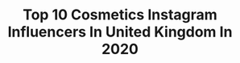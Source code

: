 ---
title: Top 10 Cosmetics Instagram Influencers In United Kingdom In 2020
description: >-
  Find top cosmetics Instagram influencers in United Kingdom in 2020. Most popular hashtags: #narsissist #skin #styling #hair.
platform: Instagram
profiles:
  - username: "jvanityxo"
    fullname: >-
      MAKEUP LOOKS 👇🏾
    location: "United Kingdom"
    followers: 3143
    engagement: 2096
    commentsToLikes: 0.574449
    avatar: "https://scontent-lhr8-1.cdninstagram.com/v/t51.2885-19/s320x320/80314314_2594972007392663_8774147014930726912_n.jpg?_nc_ht=scontent-lhr8-1.cdninstagram.com&_nc_ohc=BCqIdhlkxjsAX82G7WW&oh=6f5c7908cbc957d2e2e2e93e61ab2f14&oe=5EBBAD4B"
    verified: false
    hashtags: "#eyeshadowtutorial, #bornthisway, #narscosmetics, #lacefrontalwigs"
  - username: "vivphan"
    fullname: >-
      Vivian Phan ♥
    location: "United Kingdom"
    followers: 44671
    engagement: 301
    commentsToLikes: 0.032297
    avatar: "https://scontent-ams4-1.cdninstagram.com/v/t51.2885-19/s320x320/67101895_1049480801921440_5884369984548765696_n.jpg?_nc_ht=scontent-ams4-1.cdninstagram.com&_nc_ohc=iG849dqUc5wAX-N-M_o&oh=cde8b14cae24ea1bf47a42dfd60bcf19&oe=5EBA4ADD"
    verified: false
    hashtags: "#oahu, #asianbootiesmatter, #truthseeker, #celsiusambassador"
  - username: "nora1352"
    fullname: >-
      Nora Bo Awadh NB
    location: "United Kingdom"
    followers: 3127601
    engagement: 118
    commentsToLikes: 0.063679
    avatar: "https://scontent-lhr8-1.cdninstagram.com/v/t51.2885-19/s320x320/71968457_953355155030539_6785226545817452544_n.jpg?_nc_ht=scontent-lhr8-1.cdninstagram.com&_nc_ohc=VqX1eLE28aEAX8N3Zb4&oh=11b6a1b0967a3c688fd37de5f3621fbc&oe=5EBA74AE"
    verified: true
    hashtags: ""
  - username: "manpreetbambra"
    fullname: >-
      Manpreet Bambra (Manny)🧿
    location: "United Kingdom"
    followers: 84960
    engagement: 533
    commentsToLikes: 0.007511
    avatar: "https://scontent-mad1-1.cdninstagram.com/v/t51.2885-19/s320x320/81408324_540700233187682_829368299505582080_n.jpg?_nc_ht=scontent-mad1-1.cdninstagram.com&_nc_ohc=Kl6Btp7kzOcAX9XG_2X&oh=9a960c84de46b6031584de8b4dce83f5&oe=5EA35E5E"
    verified: false
    hashtags: "#classic, #outback, #outbackaustralia, #newweek"
  - username: "mettissecampbell"
    fullname: >-
      𝐌𝐄𝐓𝐓𝐈𝐒𝐒𝐄 𝐂𝐀𝐌𝐏𝐁𝐄𝐋𝐋
    location: "United Kingdom"
    followers: 289334
    engagement: 426
    commentsToLikes: 0.007138
    avatar: "https://scontent-ams4-1.cdninstagram.com/v/t51.2885-19/s320x320/91929090_522862025088223_8243541704301346816_n.jpg?_nc_ht=scontent-ams4-1.cdninstagram.com&_nc_ohc=k-fLpVNIpbMAX8KCRuC&oh=853dda2e8775221b893df7981adf3a60&oe=5EBB0263"
    verified: true
    hashtags: "#camojunkieselfie, #girlfriendbarber, #youtube, #youtubecouple"
  - username: "amyrosewalker"
    fullname: >-
      𝒜𝓂𝓎𝓇𝑜𝓈𝑒 ♡
    location: "United Kingdom"
    followers: 53076
    engagement: 238
    commentsToLikes: 0.018642
    avatar: "https://scontent-lhr8-1.cdninstagram.com/v/t51.2885-19/s320x320/82425301_2533107203634723_1768482393632538624_n.jpg?_nc_ht=scontent-lhr8-1.cdninstagram.com&_nc_ohc=2lfgOHPxBHsAX_J2NFP&oh=196c458af245efe200c28880378f6b16&oe=5EB9B9A6"
    verified: false
    hashtags: "#imwearingri, #narsafterglow, #ad, #e5p"
  - username: "dr.mclean"
    fullname: >-
      Dr Andy McLean
    location: "United Kingdom"
    followers: 40369
    engagement: 181
    commentsToLikes: 0.034012
    avatar: "https://scontent-lht6-1.cdninstagram.com/v/t51.2885-19/s320x320/21297048_134273580522835_5325296634249084928_n.jpg?_nc_ht=scontent-lht6-1.cdninstagram.com&_nc_ohc=lIZFkqkZJd8AX9NyIZr&oh=63bcb2136687b7b23df87cb28a57be90&oe=5EB1A6EF"
    verified: false
    hashtags: ""
  - username: "hxnnahnicholls"
    fullname: >-
      Hannah Nicholls
    location: "United Kingdom"
    followers: 25198
    engagement: 245
    commentsToLikes: 0.031273
    avatar: "https://scontent-lhr8-1.cdninstagram.com/v/t51.2885-19/s320x320/91627669_628503651128804_8341227033187057664_n.jpg?_nc_ht=scontent-lhr8-1.cdninstagram.com&_nc_ohc=OKRfQQ_6lEQAX9x-Qhb&oh=83bd0836ce4433607b590f5e5820ed0d&oe=5EBA43D4"
    verified: false
    hashtags: "#forgirlsbygirls, #ohpolly"
  - username: "thelookbylouise_"
    fullname: >-
      Luxury Skin & Cosmetic Clinic
    location: "United Kingdom"
    followers: 38085
    engagement: 128
    commentsToLikes: 0.043738
    avatar: "https://scontent-lhr8-1.cdninstagram.com/v/t51.2885-19/s320x320/81471368_495891204400373_1812236810319822848_n.jpg?_nc_ht=scontent-lhr8-1.cdninstagram.com&_nc_ohc=K-fPZpAZ-RYAX_AUtVu&oh=feefc53b5b03601ffee26e9c6e01344e&oe=5EBCB8C5"
    verified: false
    hashtags: "#lipfillers, #hydrafacialcheshire, #lipfiller, #lipaugmentation"
  - username: "porschepoon"
    fullname: >-
      Porsche Poon
    location: "United Kingdom"
    followers: 11030
    engagement: 594
    commentsToLikes: 0.008060
    avatar: "https://scontent-ams4-1.cdninstagram.com/v/t51.2885-19/s320x320/52402912_428707257865483_6549287306300227584_n.jpg?_nc_ht=scontent-ams4-1.cdninstagram.com&_nc_ohc=myJJ9C1c04cAX9Vc75U&oh=6c71e6cd74fa961e52fca4e0e870c07a&oe=5EB3D338"
    verified: false
    hashtags: "#gilter, #japanese, #smokey, #10menmagazine"
---